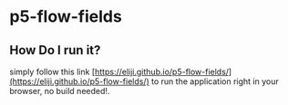 ﻿# p5-flow-fields
## How Do I run it?
simply follow this link [https://eliji.github.io/p5-flow-fields/](https://eliji.github.io/p5-flow-fields/) to run the application right in your browser, no build needed!.
